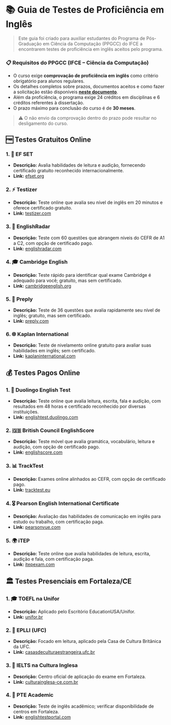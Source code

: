 # 📚 Guia de Testes de Proficiência em Inglês

> Este guia foi criado para auxiliar estudantes do Programa de Pós-Graduação em Ciência da Computação (PPGCC) do IFCE a encontrarem testes de proficiência em inglês aceitos pelo programa.

### 📋 Requisitos do PPGCC (IFCE – Ciência da Computação)

- O curso exige **comprovação de proficiência em inglês** como critério obrigatório para alunos regulares.
- Os detalhes completos sobre prazos, documentos aceitos e como fazer a solicitação estão disponíveis **[neste documento](proficiencia-ingles-ppgcc.md)**.
- Além da proficiência, o programa exige 24 créditos em disciplinas e 6 créditos referentes à dissertação.
- O prazo máximo para conclusão do curso é de **30 meses**.

> ⚠️ O não envio da comprovação dentro do prazo pode resultar no desligamento do curso.

## 🆓 Testes Gratuitos Online

### 1. 🌟 EF SET
- **Descrição:** Avalia habilidades de leitura e audição, fornecendo certificado gratuito reconhecido internacionalmente.
- **Link:** [efset.org](https://www.efset.org/)

### 2. ⚡ Testizer
- **Descrição:** Teste online que avalia seu nível de inglês em 20 minutos e oferece certificado gratuito.
- **Link:** [testizer.com](https://testizer.com/tests/english-proficiency-test-online/)

### 3. 🎯 EnglishRadar
- **Descrição:** Teste com 60 questões que abrangem níveis do CEFR de A1 a C2, com opção de certificado pago.
- **Link:** [englishradar.com](https://www.englishradar.com/english-test/)

### 4. 🎓 Cambridge English
- **Descrição:** Teste rápido para identificar qual exame Cambridge é adequado para você; gratuito, mas sem certificado.
- **Link:** [cambridgeenglish.org](https://www.cambridgeenglish.org/test-your-english/)

### 5. 📱 Preply
- **Descrição:** Teste de 36 questões que avalia rapidamente seu nível de inglês; gratuito, mas sem certificado.
- **Link:** [preply.com](https://preply.com/en/language-tests/english)

### 6. 🌐 Kaplan International
- **Descrição:** Teste de nivelamento online gratuito para avaliar suas habilidades em inglês; sem certificado.
- **Link:** [kaplaninternational.com](https://www.kaplaninternational.com/free-english-test-online)

## 💰 Testes Pagos Online

### 1. 🦉 Duolingo English Test
- **Descrição:** Teste online que avalia leitura, escrita, fala e audição, com resultados em 48 horas e certificado reconhecido por diversas instituições.
- **Link:** [englishtest.duolingo.com](https://englishtest.duolingo.com/)

### 2. 🇬🇧 British Council EnglishScore
- **Descrição:** Teste móvel que avalia gramática, vocabulário, leitura e audição, com opção de certificado pago.
- **Link:** [englishscore.com](https://www.englishscore.com/)

### 3. 📊 TrackTest
- **Descrição:** Exames online alinhados ao CEFR, com opção de certificado pago.
- **Link:** [tracktest.eu](https://tracktest.eu/)

### 4. 🎖️ Pearson English International Certificate
- **Descrição:** Avaliação das habilidades de comunicação em inglês para estudo ou trabalho, com certificação paga.
- **Link:** [pearsonvue.com](https://www.pearsonvue.com/us/en/peic.html)

### 5. 🌍 iTEP
- **Descrição:** Teste online que avalia habilidades de leitura, escrita, audição e fala, com certificação paga.
- **Link:** [itepexam.com](https://www.itepexam.com/)

## 🏛️ Testes Presenciais em Fortaleza/CE

### 1. 🎓 TOEFL na Unifor
- **Descrição:** Aplicado pelo Escritório EducationUSA/Unifor.
- **Link:** [unifor.br](https://unifor.br/-/escritorio-educationusaunifor-oferece-aplicacao-de-exames-de-proficiencia-em-idiomas-e-divulga-proximas-datas-dos-testes)

### 2. 📖 EPLLI (UFC)
- **Descrição:** Focado em leitura, aplicado pela Casa de Cultura Britânica da UFC.
- **Link:** [casasdeculturaestrangeira.ufc.br](https://casasdeculturaestrangeira.ufc.br/pt/casa-de-cultura-britanica/exame-de-proficiencia-em-lingua-inglesa-eplli/)

### 3. 🌟 IELTS na Cultura Inglesa
- **Descrição:** Centro oficial de aplicação do exame em Fortaleza.
- **Link:** [culturainglesa-ce.com.br](https://culturainglesa-ce.com.br/)

### 4. 🎯 PTE Academic
- **Descrição:** Teste de inglês acadêmico; verificar disponibilidade de centros em Fortaleza.
- **Link:** [englishtestportal.com](https://englishtestportal.com/pte/brazil/ceara/fortaleza)
